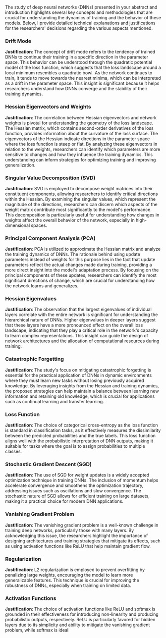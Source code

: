 The study of deep neural networks (DNNs) presented in your abstract and introduction highlights several key concepts and methodologies that are crucial for understanding the dynamics of training and the behavior of these models. Below, I provide detailed technical explanations and justifications for the researchers' decisions regarding the various aspects mentioned.

### Drift Mode
**Justification**: The concept of drift mode refers to the tendency of trained DNNs to continue their training in a specific direction in the parameter space. This behavior can be understood through the quadratic potential model of the loss function, which suggests that the loss landscape around a local minimum resembles a quadratic bowl. As the network continues to train, it tends to move towards the nearest minima, which can be interpreted as a drift in the parameter space. This insight is significant because it helps researchers understand how DNNs converge and the stability of their training dynamics.

### Hessian Eigenvectors and Weights
**Justification**: The correlation between Hessian eigenvectors and network weights is pivotal for understanding the geometry of the loss landscape. The Hessian matrix, which contains second-order derivatives of the loss function, provides information about the curvature of the loss surface. The eigenvectors of the Hessian indicate directions in the parameter space where the loss function is steep or flat. By analyzing these eigenvectors in relation to the weights, researchers can identify which parameters are more sensitive to changes and how they influence the training dynamics. This understanding can inform strategies for optimizing training and improving generalization.

### Singular Value Decomposition (SVD)
**Justification**: SVD is employed to decompose weight matrices into their constituent components, allowing researchers to identify critical directions within the Hessian. By examining the singular values, which represent the magnitude of the directions, researchers can discern which aspects of the weight matrix contribute most significantly to the model's performance. This decomposition is particularly useful for understanding how changes in weights affect the overall behavior of the network, especially in high-dimensional spaces.

### Principal Component Analysis (PCA)
**Justification**: PCA is utilized to approximate the Hessian matrix and analyze the training dynamics of DNNs. The rationale behind using update parameters instead of weights for this purpose lies in the fact that update parameters reflect the actual changes made during training, providing a more direct insight into the model's adaptation process. By focusing on the principal components of these updates, researchers can identify the most significant directions of change, which are crucial for understanding how the network learns and generalizes.

### Hessian Eigenvalues
**Justification**: The observation that the largest eigenvalues of individual layers correlate with the entire network is significant for understanding the hierarchical nature of DNNs. Higher eigenvalues in deeper layers suggest that these layers have a more pronounced effect on the overall loss landscape, indicating that they play a critical role in the network's capacity to learn complex representations. This insight can guide the design of network architectures and the allocation of computational resources during training.

### Catastrophic Forgetting
**Justification**: The study's focus on mitigating catastrophic forgetting is essential for the practical application of DNNs in dynamic environments where they must learn new tasks without losing previously acquired knowledge. By leveraging insights from the Hessian and training dynamics, the proposed strategies can help maintain a balance between learning new information and retaining old knowledge, which is crucial for applications such as continual learning and transfer learning.

### Loss Function
**Justification**: The choice of categorical cross-entropy as the loss function is standard in classification tasks, as it effectively measures the dissimilarity between the predicted probabilities and the true labels. This loss function aligns well with the probabilistic interpretation of DNN outputs, making it suitable for tasks where the goal is to assign probabilities to multiple classes.

### Stochastic Gradient Descent (SGD)
**Justification**: The use of SGD for weight updates is a widely accepted optimization technique in training DNNs. The inclusion of momentum helps accelerate convergence and smoothens the optimization trajectory, addressing issues such as oscillations and slow convergence. The stochastic nature of SGD allows for efficient training on large datasets, making it a practical choice for modern DNN applications.

### Vanishing Gradient Problem
**Justification**: The vanishing gradient problem is a well-known challenge in training deep networks, particularly those with many layers. By acknowledging this issue, the researchers highlight the importance of designing architectures and training strategies that mitigate its effects, such as using activation functions like ReLU that help maintain gradient flow.

### Regularization
**Justification**: L2 regularization is employed to prevent overfitting by penalizing large weights, encouraging the model to learn more generalizable features. This technique is crucial for improving the robustness of DNNs, especially when training on limited data.

### Activation Functions
**Justification**: The choice of activation functions like ReLU and softmax is grounded in their effectiveness for introducing non-linearity and producing probabilistic outputs, respectively. ReLU is particularly favored for hidden layers due to its simplicity and ability to mitigate the vanishing gradient problem, while softmax is ideal